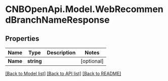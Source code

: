 # CNBOpenApi.Model.WebRecommendBranchNameResponse

## Properties

Name | Type | Description | Notes
------------ | ------------- | ------------- | -------------
**Name** | **string** |  | [optional] 

[[Back to Model list]](../../README.md#documentation-for-models) [[Back to API list]](../../README.md#documentation-for-api-endpoints) [[Back to README]](../../README.md)

